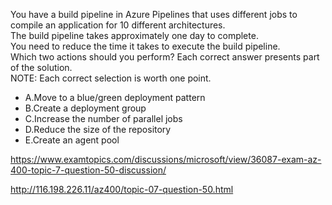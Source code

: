 You have a build pipeline in Azure Pipelines that uses different jobs to compile an application for 10 different architectures.<br/>The build pipeline takes approximately one day to complete.<br/>You need to reduce the time it takes to execute the build pipeline.<br/>Which two actions should you perform? Each correct answer presents part of the solution.<br/>NOTE: Each correct selection is worth one point.<br/><ul><li class="multi-choice-item"><span class="multi-choice-letter" data-choice-letter="A">A.</span>Move to a blue/green deployment pattern</li><li class="multi-choice-item"><span class="multi-choice-letter" data-choice-letter="B">B.</span>Create a deployment group</li><li class="multi-choice-item"><span class="multi-choice-letter" data-choice-letter="C">C.</span>Increase the number of parallel jobs</li><li class="multi-choice-item"><span class="multi-choice-letter" data-choice-letter="D">D.</span>Reduce the size of the repository</li><li class="multi-choice-item"><span class="multi-choice-letter" data-choice-letter="E">E.</span>Create an agent pool</li></ul><p><a href="https://www.examtopics.com/discussions/microsoft/view/36087-exam-az-400-topic-7-question-50-discussion/">https://www.examtopics.com/discussions/microsoft/view/36087-exam-az-400-topic-7-question-50-discussion/</a></p><p><a href="http://116.198.226.11/az400/topic-07-question-50.html">http://116.198.226.11/az400/topic-07-question-50.html</a></p><script src="https://giscus.app/client.js"                    data-repo="azsamples/az204"                    data-repo-id="R_kgDOMRXzDQ"                    data-category="General"                    data-category-id="DIC_kwDOMRXzDc4Cgi27"                    data-mapping="pathname"                    data-strict="1"                    data-reactions-enabled="0"                    data-emit-metadata="0"                    data-input-position="bottom"                    data-theme="preferred_color_scheme"                    data-lang="en"                    crossorigin="anonymous"                    async>                    </script>